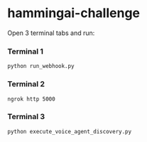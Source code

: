# hammingai-challenge

Open 3 terminal tabs and run:

### Terminal 1
```
python run_webhook.py
```

### Terminal 2
```
ngrok http 5000
```

### Terminal 3
```
python execute_voice_agent_discovery.py
```